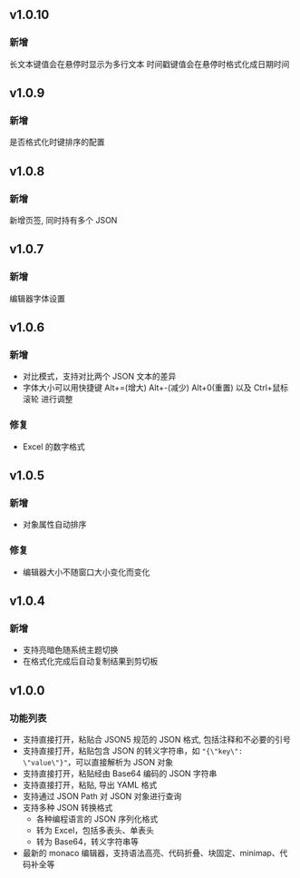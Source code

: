 ## v1.0.10

### 新增

长文本键值会在悬停时显示为多行文本
时间戳键值会在悬停时格式化成日期时间

## v1.0.9

### 新增

是否格式化时键排序的配置

## v1.0.8

### 新增

新增页签, 同时持有多个 JSON

## v1.0.7

### 新增

编辑器字体设置

## v1.0.6

### 新增

- 对比模式，支持对比两个 JSON 文本的差异
- 字体大小可以用快捷键 Alt+=(增大) Alt+-(减少) Alt+0(重置) 以及 Ctrl+鼠标滚轮 进行调整

### 修复

- Excel 的数字格式

## v1.0.5

### 新增

- 对象属性自动排序

### 修复

- 编辑器大小不随窗口大小变化而变化

## v1.0.4

### 新增

- 支持亮暗色随系统主题切换
- 在格式化完成后自动复制结果到剪切板

## v1.0.0

### 功能列表

- 支持直接打开，粘贴合 JSON5 规范的 JSON 格式, 包括注释和不必要的引号
- 支持直接打开，粘贴包含 JSON 的转义字符串，如 `"{\"key\": \"value\"}"`，可以直接解析为 JSON 对象
- 支持直接打开，粘贴经由 Base64 编码的 JSON 字符串
- 支持直接打开，粘贴, 导出 YAML 格式
- 支持通过 JSON Path 对 JSON 对象进行查询
- 支持多种 JSON 转换格式
  - 各种编程语言的 JSON 序列化格式
  - 转为 Excel，包括多表头、单表头
  - 转为 Base64，转义字符串等
- 最新的 monaco 编辑器，支持语法高亮、代码折叠、块固定、minimap、代码补全等
